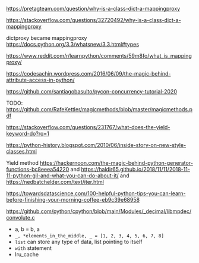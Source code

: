 https://pretagteam.com/question/why-is-a-class-dict-a-mappingproxy


https://stackoverflow.com/questions/32720492/why-is-a-class-dict-a-mappingproxy

dictproxy became mappingproxy https://docs.python.org/3.3/whatsnew/3.3.html#types

https://www.reddit.com/r/learnpython/comments/59m8fo/what_is_mappingproxy/

https://codesachin.wordpress.com/2016/06/09/the-magic-behind-attribute-access-in-python/

https://github.com/santiagobasulto/pycon-concurrency-tutorial-2020

TODO: https://github.com/RafeKettler/magicmethods/blob/master/magicmethods.pdf

https://stackoverflow.com/questions/231767/what-does-the-yield-keyword-do?rq=1

https://python-history.blogspot.com/2010/06/inside-story-on-new-style-classes.html

Yield method https://hackernoon.com/the-magic-behind-python-generator-functions-bc8eeea54220 and https://haldir65.github.io/2018/11/11/2018-11-11-python-gil-and-what-you-can-do-about-it/ and https://nedbatchelder.com/text/iter.html

https://towardsdatascience.com/100-helpful-python-tips-you-can-learn-before-finishing-your-morning-coffee-eb9c39e68958

https://github.com/python/cpython/blob/main/Modules/_decimal/libmpdec/convolute.c

* a, b = b, a
* `_, *elements_in_the_middle, _ = [1, 2, 3, 4, 5, 6, 7, 8]`
* `list` can store any type of data, list pointing to itself
* `with` statement
* lru_cache
